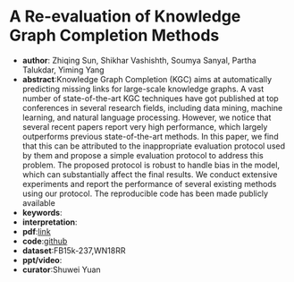 # A Re-evaluation of Knowledge Graph Completion Methods

* **author**: Zhiqing Sun, Shikhar Vashishth, Soumya Sanyal, Partha Talukdar, Yiming Yang
* **abstract**:Knowledge Graph Completion (KGC) aims at automatically predicting missing links for large-scale knowledge graphs. A vast number of state-of-the-art KGC techniques have got published at top conferences in several research fields, including data mining, machine learning, and natural language processing. However, we notice that several recent papers report very high performance, which largely outperforms previous state-of-the-art methods. In this paper, we find that this can be attributed to the inappropriate evaluation protocol used by them and propose a simple evaluation protocol to address this problem. The proposed protocol is robust to handle bias in the model, which can substantially affect the final results. We conduct extensive experiments and report the performance of several existing methods using our protocol. The reproducible code has been made publicly available
* **keywords**:
* **interpretation**:
* **pdf**:[link](https://arxiv.org/pdf/1911.03903)
* **code**:[github](https://github.com/svjan5/kg-reeval)
* **dataset**:FB15k-237,WN18RR
* **ppt/video**:
* **curator**:Shuwei Yuan

